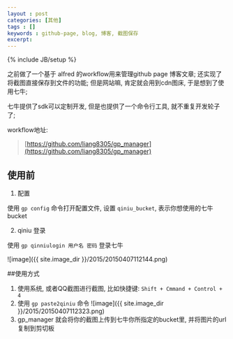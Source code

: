 ```yaml
---
layout : post
categories: [其他]
tags : []
keywords : github-page, blog, 博客, 截图保存 
excerpt: 
---
```

{% include JB/setup %}

之前做了一个基于 alfred 的workflow用来管理github page 博客文章; 还实现了将截图直接保存到文件的功能;
但是网站嘛, 肯定就会用到cdn图床, 于是想到了使用七牛;

七牛提供了sdk可以定制开发, 但是也提供了一个命令行工具, 就不重复开发轮子了;

workflow地址:
>[https://github.com/liang8305/gp_manager](https://github.com/liang8305/gp_manager)

## 使用前

1. 配置

使用 `gp config` 命令打开配置文件, 设置 `qiniu_bucket`, 表示你想使用的七牛bucket

2. qiniu 登录 

使用 `gp qinniulogin 用户名 密码` 登录七牛

![image]({{ site.image_dir }}/2015/20150407112144.png)

##使用方式

1. 使用系统, 或者QQ截图进行截图, 比如快捷键: `Shift + Cmmand + Control + 4`
2. 使用 `gp paste2qiniu` 命令
![image]({{ site.image_dir }}/2015/20150407112323.png)
3. gp_manager 就会将你的截图上传到七牛你所指定的bucket里, 并将图片的url复制到剪切板




